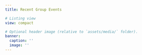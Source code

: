 ```yaml
---
title: Recent Group Events

# Listing view
view: compact

# Optional header image (relative to `assets/media/` folder).
banner:
  caption: ''
  image: ''
---
```

